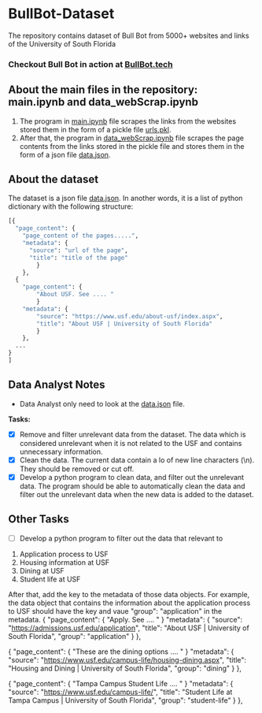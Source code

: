 # BullBot-Dataset
The repository contains dataset of Bull Bot from 5000+ websites and links of the University of South Florida

### Checkout Bull Bot in action at **[BullBot.tech](https://www.bullbot.tech)**

## About the main files in the repository: main.ipynb and data_webScrap.ipynb
1. The program in [main.ipynb](main.ipynb) file scrapes the links from the websites stored them in the form of a pickle file [urls.pkl](urls.pkl).
2. After that, the program in [data_webScrap.ipynb](data_webScrap.ipynb) file scrapes the page contents from the links stored in the pickle file and stores them in the form of a json file [data.json](dataset.json).

## About the dataset
The dataset is a json file [data.json](dataset.json). In another words, it is a list of python dictionary with the following structure:
```python
[{
  "page_content": {
    "page_content of the pages.....",
    "metadata": {
      "source": "url of the page",
      "title": "title of the page"
        }
    },
  {
    "page_content": {
        "About USF. See .... "
        }
    "metadata": {
        "source": "https://www.usf.edu/about-usf/index.aspx",
        "title": "About USF | University of South Florida"
        }
    },  
  ...
}
]
```

## Data Analyst Notes
- Data Analyst only need to look at the [data.json](data.json) file.

**Tasks:**
- [x] Remove and filter unrelevant data from the dataset. The data which is considered unrelevant when it is not related to the USF and contains unnecessary information.
- [x] Clean the data. The current data contain a lo of new line characters (\n). They should be removed or cut off.
- [x] Develop a python program to clean data, and filter out the unrelevant data. The program should be able to automatically clean the data and filter out the unrelevant data when the new data is added to the dataset. 

## Other Tasks

- [ ] Develop a python program to filter out the data that relevant to 
1. Application process to USF
2. Housing information at USF
3. Dining at USF
4. Student life at USF

After that, add the key to the metadata of those data objects. For example, the data object that contains the information about the application process to USF should have the key and vaue "group": "application" in the metadata.
{
    "page_content": {
        "Apply. See .... "
        }
    "metadata": {
        "source": "https://admissions.usf.edu/application",
        "title": "About USF | University of South Florida",
        "group": "application"
        }
    },

{
    "page_content": {
        "These are the dining options .... "
        }
    "metadata": {
        "source": "https://www.usf.edu/campus-life/housing-dining.aspx",
        "title": "Housing and Dining | University of South Florida",
        "group": "dining"
        }
    },

{
    "page_content": {
        "Tampa Campus Student Life .... "
        }
    "metadata": {
        "source": "https://www.usf.edu/campus-life/",
        "title": "Student Life at Tampa Campus | University of South Florida",
        "group": "student-life"
        }
    },
